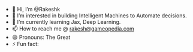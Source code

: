 - 👋 Hi, I’m @Rakeshk
- 👀 I’m interested in building Intelligent Machines to Automate decisions.
- 🌱 I’m currently learning Jax, Deep Learning.
- 📫 How to reach me @ [rakesh@gameopedia.com](mailto:rakesh@gameopedia.com)
- 😄 Pronouns: The Great
- ⚡ Fun fact: 

<!---
RakeshkGP/RakeshkGP is a ✨ special ✨ repository because its `README.md` (this file) appears on your GitHub profile.
You can click the Preview link to take a look at your changes.
--->
